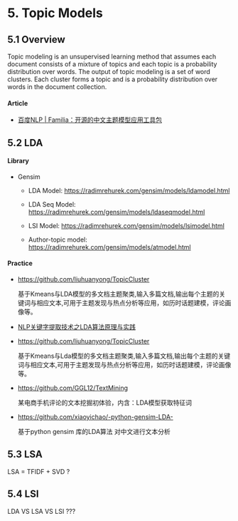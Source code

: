 
# 5. Topic Models

## 5.1 Overview

Topic modeling is an unsupervised learning method that assumes each document consists of a mixture of topics and each topic is a probability distribution over words. The output of topic modeling is a set of word clusters. Each cluster forms a topic and is a probability distribution over words in the document collection.

#### Article

- [百度NLP | Familia：开源的中文主题模型应用工具包](http://baijiahao.baidu.com/s?id=1574779177327287)


## 5.2 LDA

#### Library

- Gensim

    - LDA Model: <https://radimrehurek.com/gensim/models/ldamodel.html>

    - LDA Seq Model: <https://radimrehurek.com/gensim/models/ldaseqmodel.html>

    - LSI Model: <https://radimrehurek.com/gensim/models/lsimodel.html>

    - Author-topic model: <https://radimrehurek.com/gensim/models/atmodel.html>

#### Practice

- <https://github.com/liuhuanyong/TopicCluster>

    基于Kmeans与LDA模型的多文档主题聚类,输入多篇文档,输出每个主题的关键词与相应文本,可用于主题发现与热点分析等应用，如历时话题建模，评论画像等。

- [NLP关键字提取技术之LDA算法原理与实践](https://mp.weixin.qq.com/s?__biz=MzI3ODgwODA2MA==&mid=2247486904&idx=2&sn=aaa7144227625b137c11a655b2aa10da)

- <https://github.com/liuhuanyong/TopicCluster>

    基于Kmeans与Lda模型的多文档主题聚类,输入多篇文档,输出每个主题的关键词与相应文本,可用于主题发现与热点分析等应用，如历时话题建模，评论画像等。

- <https://github.com/GGL12/TextMining>

    某电商手机评论的文本挖掘初体验，内含：LDA模型获取特征词

- <https://github.com/xiaoyichao/-python-gensim-LDA->

    基于python gensim 库的LDA算法 对中文进行文本分析


## 5.3 LSA

LSA = TFIDF + SVD ?


## 5.4 LSI

LDA VS LSA VS LSI ???

